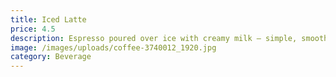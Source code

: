 ```yaml
---
title: Iced Latte
price: 4.5
description: Espresso poured over ice with creamy milk — simple, smooth, and refreshing.
image: /images/uploads/coffee-3740012_1920.jpg
category: Beverage
---
```

